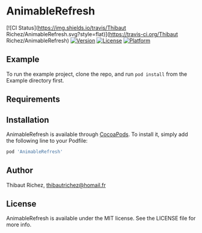 # AnimableRefresh

[![CI Status](https://img.shields.io/travis/Thibaut Richez/AnimableRefresh.svg?style=flat)](https://travis-ci.org/Thibaut Richez/AnimableRefresh)
[![Version](https://img.shields.io/cocoapods/v/AnimableRefresh.svg?style=flat)](https://cocoapods.org/pods/AnimableRefresh)
[![License](https://img.shields.io/cocoapods/l/AnimableRefresh.svg?style=flat)](https://cocoapods.org/pods/AnimableRefresh)
[![Platform](https://img.shields.io/cocoapods/p/AnimableRefresh.svg?style=flat)](https://cocoapods.org/pods/AnimableRefresh)

## Example

To run the example project, clone the repo, and run `pod install` from the Example directory first.

## Requirements

## Installation

AnimableRefresh is available through [CocoaPods](https://cocoapods.org). To install
it, simply add the following line to your Podfile:

```ruby
pod 'AnimableRefresh'
```

## Author

Thibaut Richez, thibautrichez@homail.fr

## License

AnimableRefresh is available under the MIT license. See the LICENSE file for more info.

